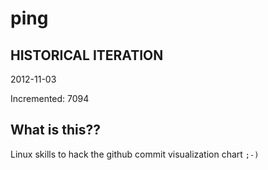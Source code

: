 # ping

## HISTORICAL ITERATION
2012-11-03

Incremented: 7094

## What is this?? 
Linux skills to hack the github commit visualization chart `;-)`
